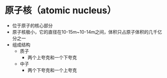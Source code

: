 # 原子核（atomic nucleus）
- 位于原子的核心部分
- 原子核极小，它的直径在10-15m~10-14m之间，体积只占原子体积的几千亿分之一
- 组成结构
	- 质子
		- 两个上夸克和一个下夸克
	- 中子
		- 两个下夸克和一个上夸克
